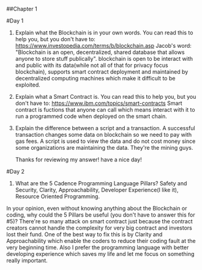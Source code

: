 ##Chapter 1

#Day 1

1. Explain what the Blockchain is in your own words. You can read this to help you, but you don't have to: https://www.investopedia.com/terms/b/blockchain.asp
   Jacob's word: "Blockchain is an open, decentralized, shared database that allows anyone to store stuff publically". 
   blockchain is open to be interact with and public with its data(while not all of that for privacy focus blockchain), supports smart contract deployment and 
   maintained by decentralized computing machines which make it difficult to be exploited.

2. Explain what a Smart Contract is. You can read this to help you, but you don't have to: https://www.ibm.com/topics/smart-contracts
   Smart contract is fuctions that anyone can call which means interact with it to run a programmed code when deployed on the smart chain.

3. Explain the difference between a script and a transaction.
   A successful transaction changes some data on blockchain so we need to pay with gas fees.
   A script is used to view the data and do not cost money since some organizations are maintaining the data. They're the mining guys.    
   
   Thanks for reviewing my answer! have a nice day!
   
#Day 2
1. What are the 5 Cadence Programming Language Pillars?
   Safety and Security, Clarity, Approachability, Developer Experience(I like it), Resource Oriented Programming.

In your opinion, even without knowing anything about the Blockchain or coding, why could the 5 Pillars be useful (you don't have to answer this for #5)?
   There're so many attack on smart contract just because the contract creators cannot handle the complexity for very big contract and investors lost their fund. 
   One of the best way to fix this is by Clarity and Approachability which enable the coders to reduce their coding fault at the very beginning time.
   Also I prefer the programming language with better developing experience which saves my life and let me focus on something really important.   